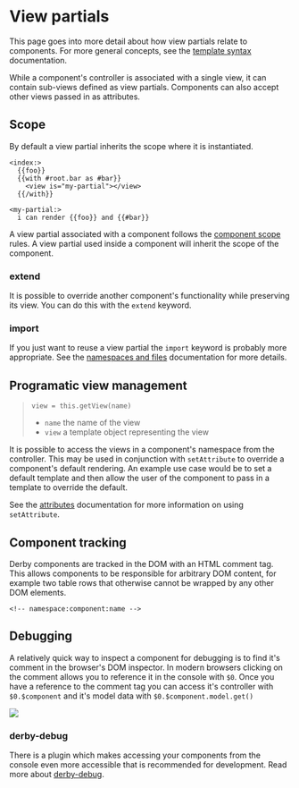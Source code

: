 # View partials

This page goes into more detail about how view partials relate to components. For more general concepts, see the [template syntax](../views/template-syntax) documentation.

While a component's controller is associated with a single view, it can contain sub-views defined as view partials. Components can also accept other views passed in as attributes.

## Scope
By default a view partial inherits the scope where it is instantiated.

```derby
<index:>
  {{foo}}
  {{with #root.bar as #bar}}
    <view is="my-partial"></view>
  {{/with}}

<my-partial:>
  i can render {{foo}} and {{#bar}}
```
A view partial associated with a component follows the [component scope](scope) rules. A view partial used inside a component will inherit the scope of the component.

### extend
It is possible to override another component's functionality while preserving its view. You can do this with the `extend` keyword.

<p class="codepen" data-height="200" data-theme-id="0" data-default-tab="result" data-user="nateps" data-slug-hash="OJJXRQb"></p>

<script async src="https://static.codepen.io/assets/embed/ei.js"></script>


### import
If you just want to reuse a view partial the `import` keyword is probably more appropriate. See the [namespaces and files](../views/namespaces-and-files#structuring-views-in-multiple-files) documentation for more details.


## Programatic view management

> `view = this.getView(name)`
> * `name` the name of the view
> * `view` a template object representing the view

It is possible to access the views in a component's namespace from the controller. This may be used in conjunction with `setAttribute` to override a component's default rendering.
An example use case would be to set a default template and then allow the user of the component to pass in a template to override the default.

See the [attributes](scope#attributes-vs-model-data) documentation for more information on using `setAttribute`.


## Component tracking
Derby components are tracked in the DOM with an HTML comment tag. This allows components to be responsible for arbitrary DOM content, for example two table rows that otherwise cannot be wrapped by any other DOM elements.

```derby
<!-- namespace:component:name -->
```

## Debugging

A relatively quick way to inspect a component for debugging is to find it's comment in the browser's DOM inspector.
In modern browsers clicking on the comment allows you to reference it in the console with `$0`.
Once you have a reference to the comment tag you can access it's controller with `$0.$component` and it's model data with `$0.$component.model.get()`

<img src="/images/docs/charts-debug.png">

### derby-debug
There is a plugin which makes accessing your components from the console even more accessible that is recommended for development.
Read more about [derby-debug](https://github.com/derbyjs/derby-debug).
